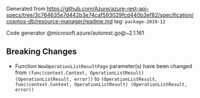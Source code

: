 Generated from https://github.com/Azure/azure-rest-api-specs/tree/3c764635e7d442b3e74caf593029fcd440b3ef82/specification/cosmos-db/resource-manager/readme.md tag: `package-2019-12`

Code generator @microsoft.azure/autorest.go@~2.1.161

## Breaking Changes

- Function `NewOperationListResultPage` parameter(s) have been changed from `(func(context.Context, OperationListResult) (OperationListResult, error))` to `(OperationListResult, func(context.Context, OperationListResult) (OperationListResult, error))`
